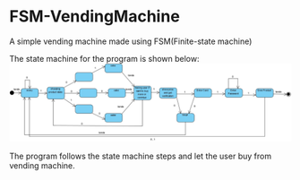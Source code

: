 # FSM-VendingMachine
A simple vending machine made using FSM(Finite-state machine)

The state machine for the program is shown below:
<img src="state_machine_diagram.jpg">

The program follows the state machine steps and let the user buy from vending machine.


